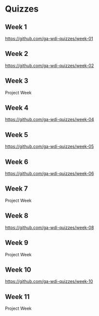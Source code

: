 # Quizzes

## Week 1

https://github.com/ga-wdi-quizzes/week-01

## Week 2

https://github.com/ga-wdi-quizzes/week-02

## Week 3

Project Week

## Week 4

https://github.com/ga-wdi-quizzes/week-04

## Week 5

https://github.com/ga-wdi-quizzes/week-05

## Week 6

https://github.com/ga-wdi-quizzes/week-06

## Week 7

Project Week

## Week 8

https://github.com/ga-wdi-quizzes/week-08

## Week 9

Project Week

## Week 10

https://github.com/ga-wdi-quizzes/week-10

## Week 11

Project Week
